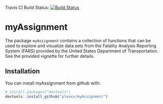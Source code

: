 Travis CI Build Status: [![Build Status](https://travis-ci.org/plexxx/myAssignment.svg?branch=master)](https://travis-ci.org/plexxx/myAssignment)

<!-- README.md is generated from README.Rmd. Please edit that file -->
myAssignment
============

The package `myAssignment` contains a collection of functions that can be used to explore and visualize data sets from the Fatality Analysis Reporting System (FARS) provided by the United States Department of Transportation. See the provided vignette for further details.

Installation
------------

You can install myAssignment from github with:

``` r
# install.packages("devtools")
devtools::install_github("plexxx/myAssignment")
```
